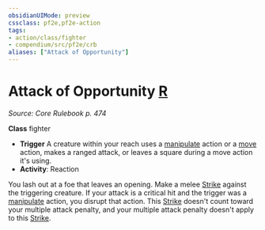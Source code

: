 ```yaml
---
obsidianUIMode: preview
cssclass: pf2e,pf2e-action
tags:
- action/class/fighter
- compendium/src/pf2e/crb
aliases: ["Attack of Opportunity"]
---
```

# Attack of Opportunity [R](../core-rulebook/chapter-9-playing-the-game.md#Actions "Reaction")
*Source: Core Rulebook p. 474*  

**Class** fighter
- **Trigger** A creature within your reach uses a [manipulate](../traits/manipulate.md) action or a [move](../traits/move.md) action, makes a ranged attack, or leaves a square during a move action it's using.
- **Activity**: Reaction

You lash out at a foe that leaves an opening. Make a melee [Strike](strike.md) against the triggering creature. If your attack is a critical hit and the trigger was a [manipulate](../traits/manipulate.md) action, you disrupt that action. This [Strike](strike.md) doesn't count toward your multiple attack penalty, and your multiple attack penalty doesn't apply to this [Strike](strike.md).